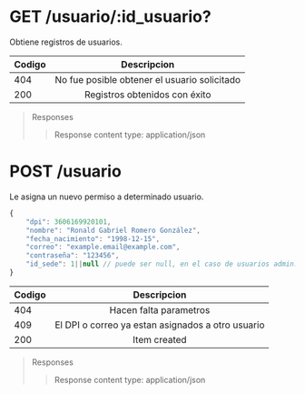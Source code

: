 
# GET /usuario/:id_usuario?


Obtiene registros de usuarios.

| Codigo | Descripcion |
|-----------|:-----------:| 
| 404 | No fue posible obtener el usuario solicitado |
| 200 | Registros obtenidos con éxito |
>Responses
>>Response content type: application/json


# POST /usuario


Le asigna un nuevo permiso a determinado usuario.
``` js
{
    "dpi": 3606169920101,
    "nombre": "Ronald Gabriel Romero González",
    "fecha_nacimiento": "1998-12-15",
    "correo": "example.email@example.com",
    "contraseña": "123456",
    "id_sede": 1||null // puede ser null, en el caso de usuarios admin.
}
```


| Codigo | Descripcion |
|-----------|:-----------:| 
| 404 | Hacen falta parametros|
| 409 | El DPI o correo ya estan asignados a otro usuario |
| 200 | Item created |

>Responses
>>Response content type: application/json